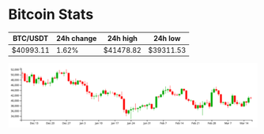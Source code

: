 # Bitcoin Stats

BTC/USDT|24h change|24h high|24h low|
|---|---|---|---|
|$40993.11|1.62%|$41478.82|$39311.53|

<img src="./chart.svg">
